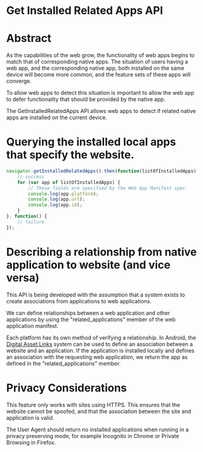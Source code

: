 # Get Installed Related Apps API

# Abstract
As the capabilities of the web grow, the functionality of web apps begins to
match that of corresponding native apps. The situation of users having a web
app, and the corresponding native app, both installed on the same device will
become more common, and the feature sets of these apps will converge.

To allow web apps to detect this situation is important to allow the web app to
defer functionality that should be provided by the native app.

The GetInstalledRelatedApps API allows web apps to detect if related native apps
are installed on the current device.

# Querying the installed local apps that specify the website.
```js
navigator.getInstalledRelatedApps().then(function(listOfInstalledApps) {
    // success
    for (var app of listOfInstalledApps) {
        // These fields are specified by the Web App Manifest spec.
        console.log(app.platform);
        console.log(app.url);
        console.log(app.id);
    }
}, function() {
    // failure
});
```

# Describing a relationship from native application to website (and vice versa)
This API is being developed with the assumption that a system exists to create
associations from applications to web applications.

We can define relationships between a web application and other applications by
using the "related_applications" member of the web application manifest.

Each platform has its own method of verifying a relationship. In Android, the
[Digital Asset Links](https://developers.google.com/digital-asset-links/v1/create-statement)
system can be used to define an association between a website and an application.
If the application is installed locally and defines an association with the
requesting web application, we return the app as defined in the
"related_applications" member.

# Privacy Considerations
This feature only works with sites using HTTPS. This ensures that the website
cannot be spoofed, and that the association between the site and application is
valid.

The User Agent should return no installed applications when running in a privacy
preserving mode, for example Incognito in Chrome or Private Browsing in Firefox.
